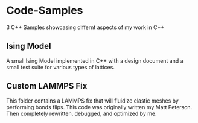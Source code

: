 # Code-Samples
3 C++ Samples showcasing differnt aspects of my work in C++

## Ising Model
A small Ising Model implemented in C++ with a design document and a small test suite for various types of lattices.

## Custom LAMMPS Fix 
This folder contains a LAMMPS fix that will fluidize elastic meshes by performing bonds flips. This code was originally written my Matt Peterson. Then completely rewritten, debugged, and optimized by me.


